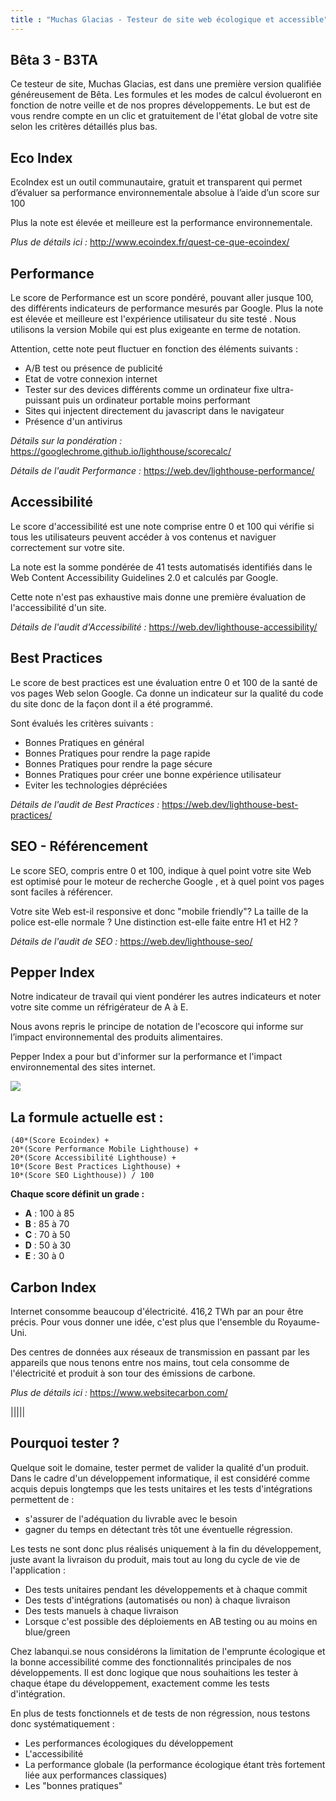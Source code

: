 ```yaml
---
title : "Muchas Glacias - Testeur de site web écologique et accessible"
---
```


## Bêta 3 - B3TA

Ce testeur de site, Muchas Glacias, est dans une première version qualifiée généreusement de  Bêta.
Les formules et les modes de calcul évolueront en fonction de notre veille et de nos propres développements.
Le but est de vous rendre compte en un clic et gratuitement de l'état global de votre site selon les critères détaillés plus bas.

## Eco Index 

EcoIndex est un outil communautaire, gratuit et transparent qui permet d’évaluer sa performance environnementale absolue à l’aide d’un score sur 100

Plus la note est élevée et meilleure est la performance environnementale.

*Plus de détails ici :* <a href="http://www.ecoindex.fr/quest-ce-que-ecoindex/" target="_blank" title="Explication d'EcoIndex" rel="external nofollow noreferrer">http://www.ecoindex.fr/quest-ce-que-ecoindex/</a>

## Performance 

Le score de Performance est un score pondéré, pouvant aller jusque 100, des différents indicateurs de performance mesurés par Google.
Plus la note est élevée et meilleure est l'expérience utilisateur du site testé
.
Nous utilisons la version Mobile qui est plus exigeante en terme de notation.

Attention, cette note peut fluctuer en fonction des éléments suivants :
-   A/B test ou présence de publicité 
-   Etat de votre connexion internet
-   Tester sur des devices différents comme un ordinateur fixe ultra-puissant puis un ordinateur portable moins performant
-   Sites qui injectent directement du javascript dans le navigateur
-   Présence d'un antivirus

*Détails sur la pondération :* <a href="https://googlechrome.github.io/lighthouse/scorecalc/" target="_blank" title="Explication de la pondération du score de performance" rel="external nofollow noreferrer">https://googlechrome.github.io/lighthouse/scorecalc/</a>

*Détails de l'audit Performance :* <a href="https://web.dev/lighthouse-performance/" target="_blank" rel="external nofollow noreferrer" title="Audit de performance">https://web.dev/lighthouse-performance/</a>

## Accessibilité

Le score d'accessibilité est une note comprise entre 0 et 100 qui vérifie si tous les utilisateurs peuvent accéder à vos contenus et naviguer correctement sur votre site.

La note est la somme pondérée de 41 tests automatisés identifiés dans le Web Content Accessibility Guidelines 2.0 et calculés par Google.

Cette note n'est pas exhaustive mais donne une première évaluation de l'accessibilité d'un site.

*Détails de l'audit d'Accessibilité :* <a href="https://web.dev/lighthouse-accessibility/" target="_blank" rel="external nofollow noreferrer" title="Audit d'accessibilité">https://web.dev/lighthouse-accessibility/</a>

## Best Practices

Le score de best practices est une évaluation entre 0 et 100 de la santé de vos pages Web selon Google.
Ca donne un indicateur sur la qualité du code du site donc de la façon dont il a été programmé.

Sont évalués les critères suivants :
 - Bonnes  Pratiques en général
 - Bonnes  Pratiques pour rendre la page rapide
 - Bonnes  Pratiques pour rendre la page sécure
 - Bonnes  Pratiques pour créer une bonne expérience utilisateur
 - Eviter les technologies dépréciées

*Détails de l'audit de Best Practices :* <a href="https://web.dev/lighthouse-best-practices/" target="_blank" rel="external nofollow noreferrer" title="Audit de best practices">https://web.dev/lighthouse-best-practices/</a>

## SEO - Référencement

Le score SEO, compris entre 0 et 100,  indique à quel point votre site Web est optimisé pour le moteur de recherche Google , et à quel point vos pages sont faciles à référencer.

Votre site Web est-il responsive et donc "mobile friendly"? La taille de la police est-elle normale ? Une distinction est-elle faite entre H1 et H2 ?

*Détails de l'audit de SEO :* <a href="https://web.dev/lighthouse-seo/" target="_blank" rel="external nofollow noreferrer" title="Audit du SEO">https://web.dev/lighthouse-seo/</a>

## Pepper Index

Notre indicateur de travail qui vient pondérer les autres indicateurs et noter votre site comme un réfrigérateur de A à E.

Nous avons repris le principe de notation de l'ecoscore qui informe sur l’impact environnemental des produits alimentaires.

Pepper Index a pour but d'informer sur la performance et l'impact environnemental des sites internet.

![](/img/pepperindex.webp)

## La formule actuelle est : 
```
(40*(Score Ecoindex) + 
20*(Score Performance Mobile Lighthouse) + 
20*(Score Accessibilité Lighthouse) + 
10*(Score Best Practices Lighthouse) + 
10*(Score SEO Lighthouse)) / 100
```

**Chaque score définit un grade :**
 - **A** : 100 à 85
 - **B** : 85 à 70
 - **C** : 70 à 50
 - **D** : 50 à 30
 - **E** : 30 à 0

## Carbon Index
Internet consomme beaucoup d'électricité. 416,2 TWh par an pour être précis.
Pour vous donner une idée, c'est plus que l'ensemble du Royaume-Uni.

Des centres de données aux réseaux de transmission en passant par les appareils que nous tenons entre nos mains, tout cela consomme de l'électricité et produit à son tour des émissions de carbone.

*Plus de détails ici :* <a href="https://www.websitecarbon.com/" target="_blank" title="Lien de websitecarbon" rel="external nofollow noreferrer">https://www.websitecarbon.com/</a>

|||||
## Pourquoi tester ?

Quelque soit le domaine, tester permet de valider la qualité d'un produit. Dans le cadre d'un développement informatique, il est considéré comme acquis depuis longtemps que les tests unitaires et les tests d'intégrations permettent de :
- s'assurer de l'adéquation du livrable avec le besoin
- gagner du temps en détectant très tôt une éventuelle régression.

Les tests ne sont donc plus réalisés uniquement à la fin du développement, juste avant la livraison du produit, mais tout au long du cycle de vie de l'application :
- Des tests unitaires pendant les développements et à chaque commit
- Des tests d'intégrations (automatisés ou non) à chaque livraison
- Des tests manuels à chaque livraison
- Lorsque c'est possible des déploiements en AB testing ou au moins en blue/green

Chez labanqui.se nous considérons la limitation de l'emprunte écologique et la bonne accessibilité comme des fonctionnalités principales de nos développements. Il est donc logique que nous souhaitions les tester à chaque étape du développement, exactement comme les tests d'intégration.

En plus de tests fonctionnels et de tests de non régression, nous testons donc systématiquement :
- Les performances écologiques du développement
- L'accessibilité
- La performance globale (la performance écologique étant très fortement liée aux performances classiques)
- Les "bonnes pratiques"
